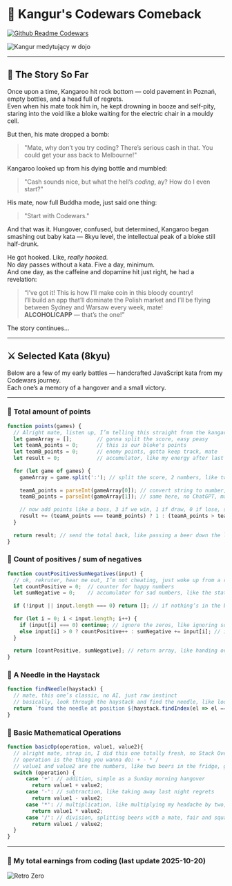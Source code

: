 # 🥋 Kangur's Codewars Comeback

[![Github Readme Codewars](https://codewars-stats-ignacio-cuadra.vercel.app/?username=k4ng00r&theme=light)](https://github.com/ignacio-cuadra/github-readme-codewars)

![Kangur medytujący w dojo](https://i.imgur.com/D02CWJg.png)

---

## 🦘 The Story So Far

Once upon a time, Kangaroo hit rock bottom — cold pavement in Poznań, empty bottles, and a head full of regrets.  
Even when his mate took him in, he kept drowning in booze and self-pity, staring into the void like a bloke waiting for the electric chair in a mouldy cell.  

But then, his mate dropped a bomb:  
> "Mate, why don’t you try coding? There’s serious cash in that. You could get your ass back to Melbourne!"

Kangaroo looked up from his dying bottle and mumbled:  
> "Cash sounds nice, but what the hell’s *coding*, ay? How do I even start?"

His mate, now full Buddha mode, just said one thing:  
> "Start with Codewars."

And that was it. Hungover, confused, but determined, Kangaroo began smashing out baby kata — 8kyu level, the intellectual peak of a bloke still half-drunk.  

He got hooked. Like, *really hooked.*  
No day passes without a kata. Five a day, minimum.  
And one day, as the caffeine and dopamine hit just right, he had a revelation:  

> “I’ve got it! This is how I’ll make coin in this bloody country!  
> I’ll build an app that’ll dominate the Polish market and I’ll be flying between Sydney and Warsaw every week, mate!  
> **ALCOHOLICAPP** — that’s the one!”

The story continues…

---

## ⚔️ Selected Kata (8kyu)

Below are a few of my early battles — handcrafted JavaScript kata from my Codewars journey.  
Each one’s a memory of a hangover and a small victory.  

---

### 🐍 **Total amount of points**
```js
function points(games) {
  // Alright mate, listen up, I’m telling this straight from the kangaroo brain, no Google, no AI, just pure hungover genius
  let gameArray = [];        // gonna split the score, easy peasy
  let teamA_points = 0;      // this is our bloke's points
  let teamB_points = 0;      // enemy points, gotta keep track, mate
  let result = 0;            // accumulator, like my energy after last night, basically zero initially
  
  for (let game of games) {
    gameArray = game.split(':'); // split the score, 2 numbers, like two beers left in the fridge
    
    teamA_points = parseInt(gameArray[0]); // convert string to number, I swear I did it all sober
    teamB_points = parseInt(gameArray[1]); // same here, no ChatGPT, mate, promise
    
    // now add points like a boss, 3 if we win, 1 if draw, 0 if lose, simple maths, not rocket science
    result += (teamA_points === teamB_points) ? 1 : (teamA_points > teamB_points) ? 3 : 0;
  }
  
  return result; // send the total back, like passing a beer down the line
}
```

### 🐍 **Count of positives / sum of negatives**
```js
function countPositivesSumNegatives(input) {
  // ok, rekruter, hear me out, I’m not cheating, just woke up from a rough one
  let countPositive = 0;  // counter for happy numbers
  let sumNegative = 0;    // accumulator for sad numbers, like the state of my liver last night
  
  if (!input || input.length === 0) return []; // if nothing’s in the bowl, return nothing, mate
  
  for (let i = 0; i < input.length; i++) {
    if (input[i] === 0) continue; // ignore the zeros, like ignoring sober thoughts
    else input[i] > 0 ? countPositive++ : sumNegative += input[i]; // increment happy numbers, add sad numbers, pure genius
  }
  
  return [countPositive, sumNegative]; // return array, like handing over my life stats in one go
}
```

### 🐍 **A Needle in the Haystack**
```js
function findNeedle(haystack) {
  // mate, this one’s classic, no AI, just raw instinct
  // basically, look through the haystack and find the needle, like looking for my lost beer opener
  return `found the needle at position ${haystack.findIndex(el => el === 'needle')}`; // find index, template string, all legit, no shortcuts
}
```

### 🐍 **Basic Mathematical Operations**
```js
function basicOp(operation, value1, value2){
  // alright mate, strap in, I did this one totally fresh, no Stack Overflow, no ChatGPT, and definitely not on a full bomb
  // operation is the thing you wanna do: + - * /
  // value1 and value2 are the numbers, like two beers in the fridge, gotta decide what to do with 'em
  switch (operation) {
      case '+': // addition, simple as a Sunday morning hangover
        return value1 + value2;
      case '-': // subtraction, like taking away last night regrets
        return value1 - value2;
      case '*': // multiplication, like multiplying my headache by two, classic
        return value1 * value2;
      case '/': // division, splitting beers with a mate, fair and square
        return value1 / value2;
  }
}
```

---

### 💸 My total earnings from coding (last update 2025-10-20)
![Retro Zero](https://i.imgur.com/ekv435l.gif)